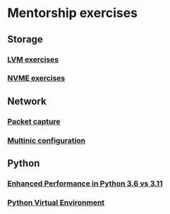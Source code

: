 # Mentorship exercises

## Storage

### [LVM exercises](https://github.com/jonathanbrenes/mentorship/blob/main/storage.md#storage--lvm)
### [NVME exercises](https://github.com/jonathanbrenes/mentorship/blob/main/storage.md#storage--nvme)

## Network

### [Packet capture](https://github.com/jonathanbrenes/mentorship/blob/main/network.md#packet-capture)
### [Multinic configuration](https://github.com/jonathanbrenes/mentorship/blob/main/network.md#multinic-configuration)


## Python
### [Enhanced Performance in Python 3.6 vs 3.11](https://github.com/jonathanbrenes/mentorship/blob/main/python.md#enhanced-performance-in-python-36-vs-311)
### [Python Virtual Environment](https://github.com/jonathanbrenes/mentorship/blob/main/python.md#python-virtual-environment)
